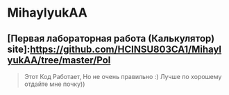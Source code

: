 # MihaylyukAA
## [Первая лабораторная работа (Калькулятор) site]:https://github.com/HCINSU803CA1/MihaylyukAA/tree/master/Pol
> Этот Код Работает, Но не очень правильно :)
> Лучше по хорошему отдайте мне почку))
